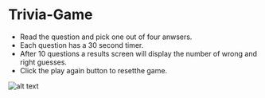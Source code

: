 # Trivia-Game
- Read the question and pick one out of four anwsers.
- Each question has a 30 second timer. 
- After 10 questions a results screen will display the number of wrong and right guesses.
- Click the play again button to resetthe game.

![alt text](https://i.imgur.com/3ijcMkt.png)
